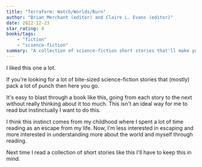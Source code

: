 ```yaml
---
title: "Terraform: Watch/Worlds/Burn"
author: "Brian Merchant (editor) and Claire L. Evans (editor)"
date: 2022-12-23
star_rating: 4
books/tags:
    - "fiction"
    - "science-fiction"
summary: "A collection of science-fiction short stories that'll make you go \"huh, interesting...\" and might encourage you to think about how technology affects your life currently and how it might affect it in the not so distant future."
---
```

I liked this one a lot.

If you're looking for a lot of bite-sized science-fiction stories that (mostly) pack a lot of punch then here you go.

It's easy to blast through a book like this, going from each story to the next without really thinking about it too much. This isn't an ideal way for me to read but instinctually I want to do this.

I think this instinct comes from my childhood where I spent a lot of time reading as an escape from my life. Now, I'm less interested in escaping and more interested in understanding more about the world and myself through reading.

Next time I read a collection of short stories like this I'll have to keep this in mind.
